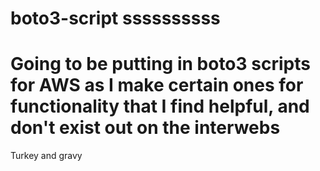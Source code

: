 # boto3-script ssssssssss
# Going to be putting in boto3 scripts for AWS as I make certain ones for functionality that I find helpful, and don't exist out on the interwebs


Turkey
and
gravy
